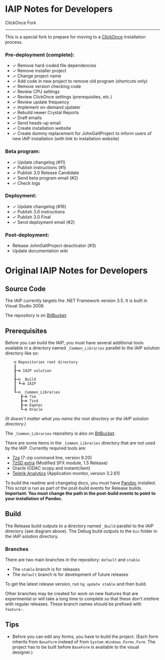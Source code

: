 IAIP Notes for Developers
=========================

ClickOnce Fork

---

This is a special fork to prepare for moving to a [ClickOnce](http://msdn.microsoft.com/en-us/library/142dbbz4%28v=vs.90%29.aspx) installation process.

### Pre-deployment (complete):

+ ✓ Remove hard-coded file dependencies
+ ✓ Remove installer project
+ ✓ Change project name
+ ✓ Add code in new project to remove old program (shortcuts only)
+ ✓ Remove version checking code
+ ✓ Review CPU settings
+ ✓ Review ClickOnce settings (prerequisites, etc.)
+ ✓ Review update frequency
+ ✓ Implement on-demand updater
+ ✓ Rebuild newer Crystal Reports
+ ✓ Draft emails
+ ✓ Send heads-up email
+ ✓ Create installation website
+ ✓ Create dummy replacement for JohnGaltProject to inform users of new IAIP installation (with link to installation website)

### Beta program:

+ ✓ Update changelog (#11)
+ ✓ Publish instructions (#1)
+ ✓ Publish 3.0 Release Candidate
+ ✓ Send beta program email (#2)
+ ✓ Check logs

### Deployment:

+ ✓ Update changelog (#16)
+ ✓ Publish 3.0 instructions
+ ✓ Publish 3.0 Final
+ ✓ Send deployment email (#2)

### Post-deployment:

- Release JohnGaltProject deactivator (#3)
- Update documentation wiki

Original IAIP Notes for Developers
=========================

Source Code
-----------

The IAIP currently targets the .NET Framework version 3.5. It is built in Visual Studio 2008.

The repository is on [BitBucket](https://bitbucket.org/bgregory/iaip-2008).


Prerequisites
-------------

Before you can build the IAIP, you must have several additional tools available in a directory named `_Common_Libraries` parallel to the IAIP solution directory like so:

```text
	⊟ Repositories root directory
    ┃
	┣─⊞ IAIP solution
    ┃
	┣─⊟ _Build
	┃ ┗─⊞ IAIP
    ┃
	┗─⊟ _Common_Libraries
	   ┣─⊞ 7za
	   ┣─⊞ 7zsd
	   ┣─⊞ Eqatec
	   ┗─⊞ Oracle
```

*(It doesn't matter what you name the root directory or the IAIP solution directory.)*

The `_Common_Libraries` repository is also on [BitBucket](https://bitbucket.org/dougwaldron/tools-for-vs-and-other-projects).

There are some items in the `_Common_Libraries` directory that are not used by the IAIP. Currently required tools are:

+ [7za](http://sourceforge.net/projects/sevenzip/files/7-Zip/9.20/) (7-zip command line, version 9.20)
+ [7zSD extra](http://7zsfx.info/en/download.html) (Modified SFX module, 1.5 Release)
+ Oracle (ODAC xcopy and instantclient)
+ [Telerik Analytics](http://www.telerik.com/analytics/download/) (Application monitor, version 3.2.61)

To build the readme and changelog docs, you must have [Pandoc](http://johnmacfarlane.net/pandoc/) installed. This script is run as part of the post-build events for Release builds. **Important: You must change the path in the post-build events to point to your installation of Pandoc.**

Build
-----

The Release build outputs to a directory named `_Build` parallel to the IAIP directory (see diagram above). The Debug build outputs to the `bin` folder in the IAIP solution directory.

### Branches

There are two main branches in the repository: `default` and `stable`

+ The `stable` branch is for releases
+ The `default` branch is for development of future releases

To get the latest release version, run `hg update stable` and then build.

Other branches may be created for work on new features that are experimental or will take a long time to complete so that these don't intefere with regular releases. These branch names should be prefixed with `feature-`.

Tips
----

+ Before you can edit any forms, you have to build the project. (Each form inherits from `BaseForm` instead of from `System.Windows.Forms.Form`. The project has to be built before `BaseForm` is available to the visual designer.)
